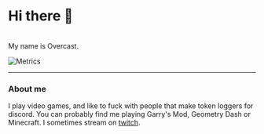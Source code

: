 # Hi there 👋
<br>
My name is Overcast. 

![Metrics](/github-metrics.svg)

---
### About me
I play video games, and like to fuck with people that make token loggers for discord. You can probably find me playing Garry's Mod, Geometry Dash or Minecraft.
I sometimes stream on [twitch](https://twitch.tv/fakeovercast).
